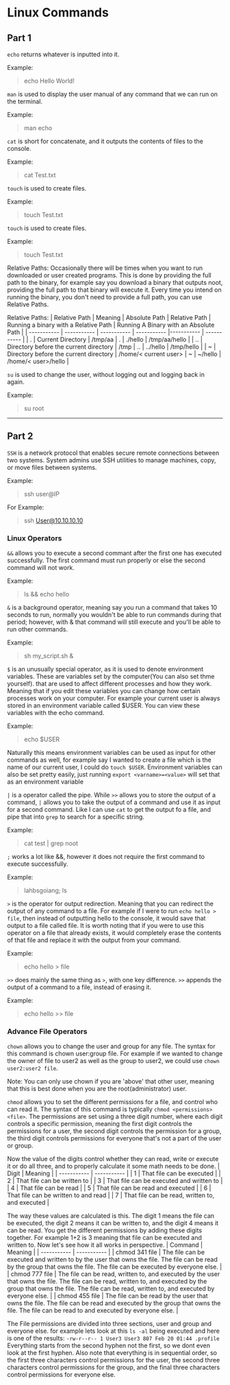 # **Linux Commands**
## **Part 1**

`echo` returns whatever is inputted into it. 

Example: 
> echo Hello World!


`man` is used to display the user manual of any command that we can run on the terminal. 
 
Example: 
> man echo


`cat` is short for concatenate, and it outputs the contents of files to the console. 

Example: 
> cat Test.txt


`touch` is used to create files.

Example: 
> touch Test.txt


`touch` is used to create files.

Example: 
> touch Test.txt


Relative Paths: Occasionally there will be times when you want to run downloaded or user created programs. This is done by providing the full path to the binary, for example say you download a binary that outputs noot, providing the full path to that binary will execute it. Every time you intend on running the binary, you don't need to provide a full path, you can use Relative Paths.

Relative Paths:
| Relative Path | Meaning | Absolute Path | Relative Path | Running a binary with a Relative Path | Running A Binary with an Absolute Path |
| ----------- | ----------- | ----------- | ----------- |----------- | ----------- |
| . | Current Directory | /tmp/aa  | . | ./hello | /tmp/aa/hello |
| .. | Directory before the current directory	 | /tmp | .. | ../hello | /tmp/hello |
| ~ | Directory before the current directory	 | /home/< current user>	 | ~ | ~/hello | /home/< user>/hello |


`su` is used to change the user, without logging out and logging back in again.

Example: 
> su root

---
## **Part 2**

`SSH` is a network protocol that enables secure remote connections between two systems. System admins use SSH utilities to manage machines, copy, or move files between systems.

Example:
> ssh user@IP

For Example:
> ssh User@10.10.10.10

### **Linux Operators**

`&&` allows you to execute a second commant after the first one has executed successfully. The first command must run properly or else the second command will not work.

Example:
> ls && echo hello


`&` is a background operator, meaning say you run a command that takes 10 seconds to run, normally you wouldn't be able to run commands during that period; however, with & that command will still execute and you'll be able to run other commands.

Example:
> sh my_script.sh &


`$` is an unusually special operator, as it is used to denote environment variables. These are variables set by the computer(You can also set thme yourself). that are used to affect different processes and how they work. Meaning that if you edit these variables you can change how certain processes work on your computer. For example your current user is always stored in an environment variable called $USER. You can view these variables with the echo command.

Example:
> echo $USER

Naturally this means environment variables can be used as input for other commands as well, for example say I wanted to create a file which is the name of our current user, I could do `touch $USER`. Environment variables can also be set pretty easily, just running `export <varname>=<value>` will set that as an environment variable


`|` is a operator called the pipe. While `>>` allows you to store the output of a command, `|` allows you to take the output of a command and use it as input for a second command. Like I can use `cat` to get the output fo a file, and pipe that into `grep` to search for a specific string.

Example:
> cat test | grep noot


`;` works a lot like &&, however it does not require the first command to execute successfully. 

Example:
> lahbsgoiang; ls


`>` is the operator for output redirection. Meaning that you can redirect the output of any command to a file. For example if I were to run `echo hello > file`, then instead of outputting hello to the console, it would save that output to a file called file. It is worth noting that if you were to use this operator on a file that already exists, it would completely erase the contents of that file and replace it with the output from your command.

Example:
> echo hello > file


`>>` does mainly the same thing as `>`, with one key difference. `>>` appends the output of a command to a file, instead of erasing it.

Example:
> echo hello >> file

### **Advance File Operators**

`chown` allows you to change the user and group for any file. The syntax for this command is chown user:group file. For example if we wanted to change the owner of file to user2 as well as the group to user2, we could use `chown user2:user2 file`.

Note: You can only use chown if you are 'above' that other user, meaning that this is best done when you are the root(administrator) user.


`chmod` allows you to set the different permissions for a file, and control who can read it. The syntax of this command is typically `chmod <permissions> <file>`. The permissions are set using a three digit number, where each digit controls a specific permission, meaning the first digit controls the permissions for a user, the second digit controls the permission for a group, the third digit controls permissions for everyone that's not a part of the user or group.

Now the value of the digits control whether they can read, write or execute it or do all three, and to properly calculate it some math needs to be done.
| Digit | Meaning |
| ----------- | ----------- |
| 1 | That file can be executed |
| 2 | That file can be written to	 |
| 3 | That file can be executed and written to |
| 4 | That file can be read |
| 5 | That file can be read and executed |
| 6 | That file can be written to and read |
| 7 | That file can be read, written to, and executed |

The way these values are calculated is this. The digit 1 means the file can be executed, the digit 2 means it can be written to, and the digit 4 means it can be read. You get the different permissions by adding these digits together. For example 1+2 is 3 meaning that file can be executed and written to. Now let's see how it all works in perspective.
| Command | Meaning |
| ----------- | ----------- |
| chmod 341 file | The file can be executed and written to by the user that owns the file. The file can be read by the group that owns the file. The file can be executed by everyone else. |
| chmod 777 file | The file can be read, written to, and executed by the user that owns the file. The file can be read, written to, and executed by the group that owns the file. The file can be read, written to, and executed by everyone else.	 |
| chmod 455 file | The file can be read by the user that owns the file. The file can be read and executed by the group that owns the file. The file can be read to and executed by everyone else. |

The File permissions are divided into three sections, user and group and everyone else. for example lets look at this `ls -al` being executed and here is one of the results: `-rw-r--r-- 1 User3 User3 807 Feb 20 01:44 .profile` Everything starts from the second hyphen not the first, so we dont even look at the first hyphen. Also note that everything is in sequential order, so the first three characters control permissions for the user, the second three characters control permissions for the group, and the final three characters control permissions for everyone else.